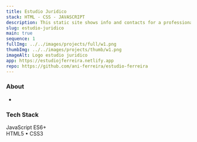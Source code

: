```yaml
---
title: Estudio Juridico
stack: HTML - CSS - JAVASCRIPT
description: This static site shows info and contacts for a professional.
slug: estudio-juridico
main: true
sequence: 1
fullImg: ../../images/projects/full/w1.png
thumbImg: ../../images/projects/thumb/w1.png
imageAlt: Logo estudio juridico
app: https://estudiojferreira.netlify.app
repo: https://github.com/ani-ferreira/estudio-ferreira
---
```


### About

-

### Tech Stack

JavaScript ES6+  
HTML5 • CSS3
